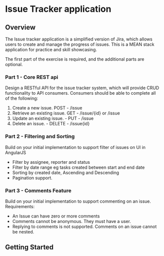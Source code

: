 #  Issue Tracker application

## Overview

The Issue tracker application is a simplified version of Jira, which allows users to create
and manage the progress of issues. This is a MEAN stack application for practice and skill showcasing.

The first part of the exercise is required, and the additional parts are optional.

### Part 1 - Core REST api
Design a RESTful API for the issue tracker system, which will provide CRUD functionality to API consumers.
Consumers should be able to complete all of the following:

1. Create a new issue.  POST - /issue
2. Retrieve an existing issue. GET - /issue/{id} or /issue
3. Update an existing issue. - PUT - /issue
3. Delete an issue.  - DELETE - /issue{id}


### Part 2 - Filtering and Sorting

Build on your initial implementation to support filter of issues on UI in AngularJS

- Filter by assignee, reporter and status
- Filter by date range eg tasks created between start and end date
- Sorting by created date, Ascending and Descending
- Pagination support.


### Part 3 - Comments Feature

Build on your initial implementation to support commenting on an issue. Requirements:

- An Issue can have zero or more comments
- Comments cannot be anonymous. They must have a user.
- Replying to comments is not supported. Comments on an issue cannot be nested.

## Getting Started

